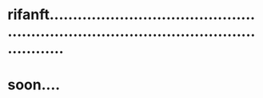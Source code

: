 # rifanft.............................................................................................................
# soon....
